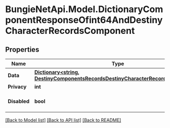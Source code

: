
# BungieNetApi.Model.DictionaryComponentResponseOfint64AndDestinyCharacterRecordsComponent

## Properties

Name | Type | Description | Notes
------------ | ------------- | ------------- | -------------
**Data** | [**Dictionary&lt;string, DestinyComponentsRecordsDestinyCharacterRecordsComponent&gt;**](DestinyComponentsRecordsDestinyCharacterRecordsComponent.md) |  | [optional] 
**Privacy** | **int** |  | [optional] 
**Disabled** | **bool** | If true, this component is disabled. | [optional] 

[[Back to Model list]](../README.md#documentation-for-models)
[[Back to API list]](../README.md#documentation-for-api-endpoints)
[[Back to README]](../README.md)

